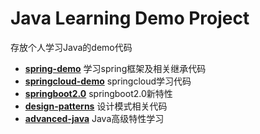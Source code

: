 # Java Learning Demo Project
存放个人学习Java的demo代码

* **[spring-demo](https://github.com/mingwayXue/Learning/tree/master/spring-demo)**    学习spring框架及相关继承代码
* **[springcloud-demo](https://github.com/mingwayXue/Learning/tree/master/springcloud-demo)**    springcloud学习代码
* **[springboot2.0](https://github.com/mingwayXue/Learning/tree/master/springboot2.0)**     springboot2.0新特性
* **[design-patterns](https://github.com/mingwayXue/Learning/tree/master/design-patterns)**     设计模式相关代码
* **[advanced-java](https://github.com/mingwayXue/Learning/tree/master/advanced-java)**     Java高级特性学习



